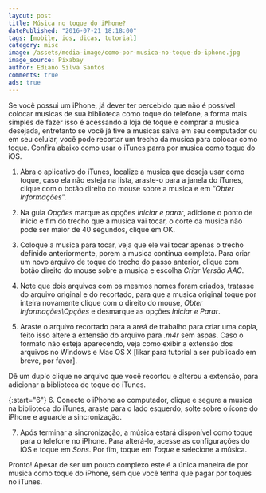 ```yaml
---
layout: post
title: Música no toque do iPhone?
datePublished: "2016-07-21 18:18:00"
tags: [mobile, ios, dicas, tutorial]
category: misc
image: /assets/media-image/como-por-musica-no-toque-do-iphone.jpg
image_source: Pixabay
author: Ediano Silva Santos
comments: true
ads: true
---
```


Se você possui um iPhone, já dever ter percebido que não é possível colocar musicas de sua biblioteca como toque do telefone, a forma mais simples de fazer isso é acessando a loja de toque e comprar a musica desejada, entretanto se você já tive a musicas salva em seu computador ou em seu celular, você pode recortar um trecho da musica para colocar como toque. Confira abaixo como usar o iTunes parra por musica como toque do iOS.

1. Abra o aplicativo do iTunes, localize a musica que deseja usar como toque, caso ela não esteja na lista, araste-o para a janela do iTunes, clique com o botão direito do mouse sobre a musica e em “*Obter Informações*”.

2. Na guia *Opções* marque as opções *iniciar e parar*, adicione o ponto de inicio e fim do trecho que a musica vai tocar, o corte da musica não pode ser maior de 40 segundos, clique em OK.

3. Coloque a musica para tocar, veja que ele vai tocar apenas o trecho definido anteriormente, porem a musica continua completa. Para criar um novo arquivo de toque do trecho do passo anterior, clique com botão direito do mouse sobre a musica e escolha *Criar Versão AAC*.

4. Note que dois arquivos com os mesmos nomes foram criados, tratasse do arquivo original e do recortado, para que a musica original toque por inteira novamente clique com o direito do mouse, *Obter Informações\Opções* e desmarque as opções *Iniciar e Parar*.

5. Araste o arquivo recortado para a areá de trabalho para criar uma copia, feito isso altere a extensão do arquivo para *.m4r* sem aspas. Caso o formato não esteja aparecendo, veja como exibir a extensão dos arquivos no Windows e Mac OS X [likar para tutorial a ser publicado em breve, por favor].

Dê um duplo clique no arquivo que você recortou e alterou a extensão, para adicionar a biblioteca de toque do iTunes.

{:start="6"}
6. Conecte o iPhone ao computador, clique e segure a musica na biblioteca do iTunes, araste para o lado esquerdo, solte sobre o ícone do iPhone e aguarde a sincronização.

7. Após terminar a sincronização, a música estará disponível como toque para o telefone no iPhone. Para alterá-lo, acesse as configurações do iOS e toque em *Sons*. Por fim, toque em *Toque* e selecione a música.

Pronto! Apesar de ser um pouco complexo este é a única maneira de por musica como toque do iPhone, sem que você tenha que pagar por toques no iTunes.